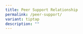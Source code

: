 ```yaml
---
title: Peer Support Relationship
permalink: /peer-support/
variant: tiptap
description: ""
---
```

<p></p>